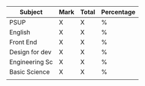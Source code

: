 
| Subject        | Mark | Total | Percentage |
| -------------- | ---- | ----- | ---------- |
| PSUP           | X    | X     | %          |
| English        | X    | X     | %          |
| Front End      | X    | X     | %          |
| Design for dev | X    | X     | %          |
| Engineering Sc | X    | X     | %          |
| Basic Science  | X    | X     | %          |
|                |      |       |            |
